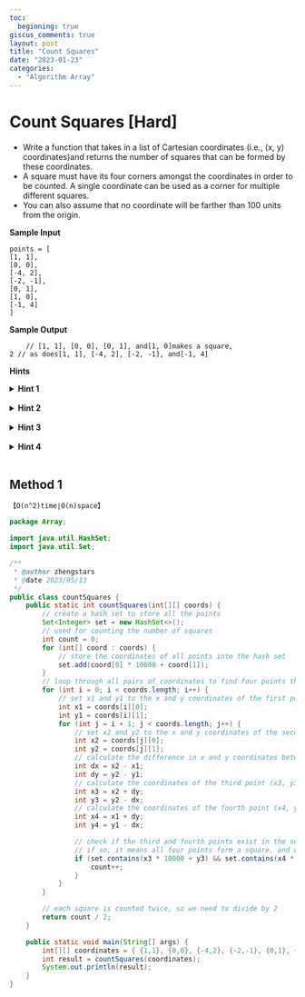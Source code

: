 ```yaml
---
toc:
  beginning: true
giscus_comments: true
layout: post
title: "Count Squares"
date: "2023-01-23"
categories:
  - "Algorithm Array"
---
```


# Count Squares [Hard]

- Write a function that takes in a list of Cartesian coordinates (i.e., (x, y) coordinates)and returns the number of squares that can be formed by these coordinates.
- A square must have its four corners amongst the coordinates in order to be counted. A single coordinate can be used as a corner for multiple different squares.
- You can also assume that no coordinate will be farther than 100 units from the origin.

**Sample Input**

```
points = [
[1, 1], 
[0, 0], 
[-4, 2], 
[-2, -1], 
[0, 1],
[1, 0], 
[-1, 4]
]
```

**Sample Output**

```
	// [1, 1], [0, 0], [0, 1], and[1, 0]makes a square,
2 // as does[1, 1], [-4, 2], [-2, -1], and[-1, 4]
```



**Hints**
<br>

<details> <summary><b>Hint 1</b></summary>
    <br>
    <i><strong> Given any two points,there are exactly three pairs of points that would make a square.</strong></i>
</details>



<br>

<details> <summary><b>Hint 2</b></summary>
    <br>
    <i><strong> If two points are assumed to be diagonally across from each other in a square, there is only one pair of points that would complete the square. </strong></i>
</details>


<br>

<details> <summary><b>Hint 3</b></summary>
    <br>
    <i><strong> All four points of a square will always be equidistant from the midpoint.</strong></i>
</details>


<br>

<details> <summary><b>Hint 4</b></summary>
    <br>
    <i><strong> The slopes of the two diagonals of a square are always negative reciprocals of each other. </strong></i>
</details>


<br>

## Method 1

```tex
【O(n^2)time∣O(n)space】
```

```java
package Array;

import java.util.HashSet;
import java.util.Set;

/**
 * @author zhengstars
 * @date 2023/05/13
 */
public class countSquares {
    public static int countSquares(int[][] coords) {
        // create a hash set to store all the points
        Set<Integer> set = new HashSet<>();
        // used for counting the number of squares
        int count = 0;
        for (int[] coord : coords) {
            // store the coordinates of all points into the hash set
            set.add(coord[0] * 10000 + coord[1]);
        }
        // loop through all pairs of coordinates to find four points that form a square
        for (int i = 0; i < coords.length; i++) {
            // set x1 and y1 to the x and y coordinates of the first point
            int x1 = coords[i][0];
            int y1 = coords[i][1];
            for (int j = i + 1; j < coords.length; j++) {
                // set x2 and y2 to the x and y coordinates of the second point
                int x2 = coords[j][0];
                int y2 = coords[j][1];
                // calculate the difference in x and y coordinates between the two points
                int dx = x2 - x1;
                int dy = y2 - y1;
                // calculate the coordinates of the third point (x3, y3) by adding the perpendicular to (x2, y2)
                int x3 = x2 + dy;
                int y3 = y2 - dx;
                // calculate the coordinates of the fourth point (x4, y4) by adding the perpendicular to (x1, y1)
                int x4 = x1 + dy;
                int y4 = y1 - dx;

                // check if the third and fourth points exist in the set of coordinates
                // if so, it means all four points form a square, and we increment the count
                if (set.contains(x3 * 10000 + y3) && set.contains(x4 * 10000 + y4)) {
                    count++;
                }
            }
        }

        // each square is counted twice, so we need to divide by 2
        return count / 2;
    }

    public static void main(String[] args) {
        int[][] coordinates = { {1,1}, {0,0}, {-4,2}, {-2,-1}, {0,1}, {1,0},{-1,4}};
        int result = countSquares(coordinates);
        System.out.println(result);
    }
}

```

